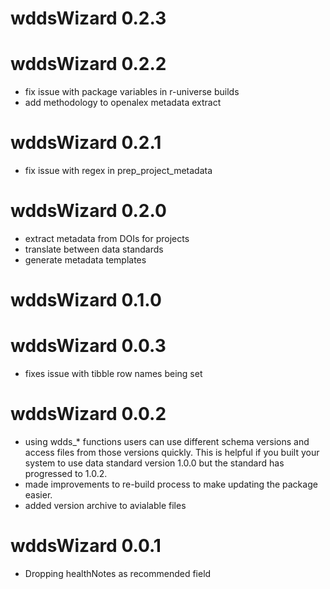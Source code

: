 # wddsWizard 0.2.3

# wddsWizard 0.2.2

- fix issue with package variables in r-universe builds
- add methodology to openalex metadata extract

# wddsWizard 0.2.1

- fix issue with regex in prep_project_metadata

# wddsWizard 0.2.0

* extract metadata from DOIs for projects
* translate between data standards
* generate metadata templates


# wddsWizard 0.1.0

# wddsWizard 0.0.3

* fixes issue with tibble row names being set

# wddsWizard 0.0.2

* using wdds_* functions users can use different schema versions and access files
from those versions quickly. This is helpful if you built your system to use 
data standard version 1.0.0 but the standard has progressed to 1.0.2. 
* made improvements to re-build process to make updating the package easier.
* added version archive to avialable files

# wddsWizard 0.0.1

* Dropping healthNotes as recommended field
